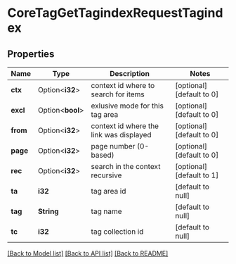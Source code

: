 # CoreTagGetTagindexRequestTagindex

## Properties

Name | Type | Description | Notes
------------ | ------------- | ------------- | -------------
**ctx** | Option<**i32**> | context id where to search for items | [optional][default to 0]
**excl** | Option<**bool**> | exlusive mode for this tag area | [optional][default to 0]
**from** | Option<**i32**> | context id where the link was displayed | [optional][default to 0]
**page** | Option<**i32**> | page number (0-based) | [optional][default to 0]
**rec** | Option<**i32**> | search in the context recursive | [optional][default to 1]
**ta** | **i32** | tag area id | [default to null]
**tag** | **String** | tag name | [default to null]
**tc** | **i32** | tag collection id | [default to null]

[[Back to Model list]](../README.md#documentation-for-models) [[Back to API list]](../README.md#documentation-for-api-endpoints) [[Back to README]](../README.md)


